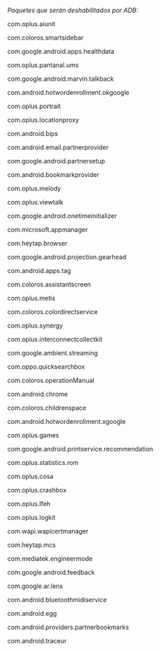 *Paquetes que serán deshabilitados por ADB:*

com.oplus.aiunit

com.coloros.smartsidebar

com.google.android.apps.healthdata

com.oplus.pantanal.ums

com.google.android.marvin.talkback

com.android.hotwordenrollment.okgoogle

com.oplus.portrait

com.oplus.locationproxy

com.android.bips

com.android.email.partnerprovider

com.google.android.partnersetup

com.android.bookmarkprovider

com.oplus.melody

com.oplus.viewtalk

com.google.android.onetimeinitializer

com.microsoft.appmanager

com.heytap.browser

com.google.android.projection.gearhead

com.android.apps.tag

com.coloros.assistantscreen

com.oplus.metis

com.coloros.colordirectservice

com.oplus.synergy

com.oplus.interconnectcollectkit

com.google.ambient.streaming

com.oppo.quicksearchbox

com.coloros.operationManual

com.android.chrome

com.coloros.childrenspace

com.android.hotwordenrollment.xgoogle

com.oplus.games

com.google.android.printservice.recommendation

com.oplus.statistics.rom

com.oplus.cosa

com.oplus.crashbox

com.oplus.lfeh

com.oplus.logkit

com.wapi.wapicertmanager

com.heytap.mcs

com.mediatek.engineermode

com.google.android.feedback

com.google.ar.lens

com.android.bluetoothmidiservice

com.android.egg

com.android.providers.partnerbookmarks

com.android.traceur

